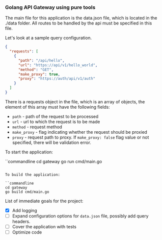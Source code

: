 ### Golang API Gateway using pure tools ###

The main file for this application is the data.json file, which is located in the ./data folder. All routes to be handled by the api must be specified in this file.

Let's look at a sample query configuration.

```json
{
  "requests": [
    {
      "path": "/api/hello",
      "url": "https://api/v1/hello_world",
      "method": "GET",
      "make_proxy": true,
      "proxy": "https://auth/api/v1/auth"
    }
  ]
}
```

There is a requests object in the file, which is an array of objects, the element of this array must have the following fields:

- `path` - path of the request to be processed
- `url` - url to which the request is to be made
- `method` - request method
- `make_proxy` - flag indicating whether the request should be proxied
- `proxy` - request path to proxy. If `make_proxy: false` flag value or not specified, there will be validation error.

To start the application:

``commandline
cd gateway
go run cmd/main.go
```

To build the application:

``commandline
cd gateway
go build cmd/main.go
```

List of immediate goals for the project:

- [x] Add logging
- [ ] Expand configuration options for `data.json` file, possibly add query headers.
- [ ] Cover the application with tests
- [ ] Optimize code